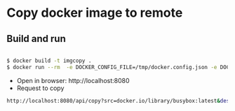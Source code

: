 # Copy docker image to remote 

## Build and run

```bash

$ docker build -t imgcopy .
$ docker run --rm  -e DOCKER_CONFIG_FILE=/tmp/docker.config.json -e DOCKER_AUTH_NAME=hw -e DOCKER_AUTH_TOKEN=aa -p 8080:8080 imgcopy

```

- Open in browser: http://localhost:8080
- Request to copy

```bash
http://localhost:8080/api/copy?src=docker.io/library/busybox:latest&dest=my-registry.com/mirr/busybox:latest
```
